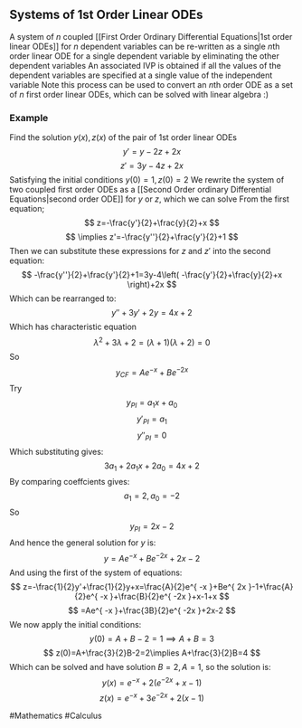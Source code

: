 ## Systems of 1st Order Linear ODEs
A system of $n$ coupled [[First Order Ordinary Differential Equations|1st order linear ODEs]] for $n$ dependent variables can be re-written as a single $n$th order linear ODE for a single dependent variable by eliminating the other dependent variables
An associated IVP is obtained if all the values of the dependent variables are specified at a single value of the independent variable
Note this process can be used to convert an $n$th order ODE as a set of $n$ first order linear ODEs, which can be solved with linear algebra :)
### Example
Find the solution $y(x),z(x)$ of the pair of 1st order linear ODEs
$$
y'=y-2z+2x
$$
$$
 z'=3y-4z+2x
$$
Satisfying the initial conditions $y(0)=1,z(0)=2$
We rewrite the system of two coupled first order ODEs as a [[Second Order ordinary Differential Equations|second order ODE]] for $y$ or $z$, which we can solve
From the first equation;
$$
z=-\frac{y'}{2}+\frac{y}{2}+x
$$
$$
\implies z'=-\frac{y''}{2}+\frac{y'}{2}+1
$$
Then we can substitute these expressions for $z$ and $z'$ into the second equation:
$$
-\frac{y''}{2}+\frac{y'}{2}+1=3y-4\left( -\frac{y'}{2}+\frac{y}{2}+x \right)+2x
$$
Which can be rearranged to:
$$
y''+3y'+2y=4x+2
$$
Which has characteristic equation
$$
\lambda^{2}+3\lambda+2=(\lambda+1)(\lambda+2)=0
$$
So 
$$
y_{CF}=Ae^{ -x }+Be^{ -2x }
$$
Try
$$
y_{PI}=a_{1}x+a_{0}
$$
$$
y'_{PI}=a_{1}
$$
$$
y''_{PI}=0
$$
Which substituting gives:
$$
3a_{1}+2a_{1}x+2a_{0}=4x+2
$$
By comparing coeffcients gives:
$$
a_{1}=2,a_{0}=-2
$$
So 
$$
y_{PI}=2x-2
$$
And hence the general solution for $y$ is:
$$
y=Ae^{ -x }+Be^{ -2x }+2x-2
$$
And using the first of the system of equations:
$$
z=-\frac{1}{2}y'+\frac{1}{2}y+x=\frac{A}{2}e^{ -x }+Be^{ 2x }-1+\frac{A}{2}e^{ -x }+\frac{B}{2}e^{ -2x }+x-1+x
$$
$$
=Ae^{ -x }+\frac{3B}{2}e^{ -2x }+2x-2
$$
We now apply the initial conditions:
$$
y(0)=A+B-2=1\implies A+B=3
$$
$$
z(0)=A+\frac{3}{2}B-2=2\implies A+\frac{3}{2}B=4
$$
Which can be solved and have solution $B=2,A=1$, so the solution is:
$$
y(x)=e^{ -x }+2(e^{ -2x }+x-1)
$$
$$
z(x)=e^{ -x }+3e^{ -2x }+2(x-1)
$$

#Mathematics #Calculus 